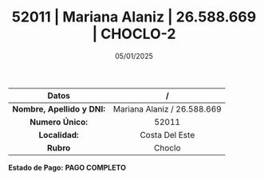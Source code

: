 ﻿---
title: 52011 | Mariana Alaniz | 26.588.669 | CHOCLO-2
date: 05/01/2025
draft: false
tags: ['costa-del-este', 'titular', 'choclo']
---

|          **Datos**          |  /  |
|:---------------------------:|:---:|
| **Nombre, Apellido y DNI:** | Mariana Alaniz / 26.588.669 |
|      **Numero Único:**      | 52011 |
|        **Localidad:**       | Costa Del Este |
|          **Rubro**          | Choclo |

**Estado de Pago:** **PAGO COMPLETO**
